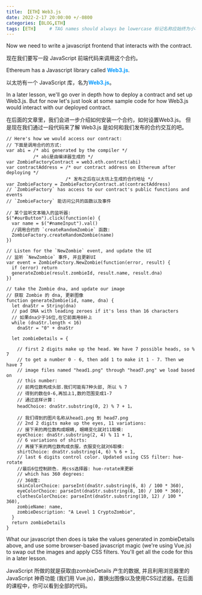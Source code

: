 ```yaml
---
title: 【ETH】Web3.js
date: 2022-2-17 20:00:00 +/-0800
categories: [BLOG,ETH]
tags: [ETH]     # TAG names should always be lowercase 标记名称应始终为小写
---
```


<!---

<font color="#800080"><b> 私有 </b></font>
<b><font color="#0099ff">结构体类型</font></b>
> **

--->


Now we need to write a javascript frontend that interacts with the contract.

现在我们要写一段 JavaScript 前端代码来调用这个合约。

Ethereum has a Javascript library called <b><font color="#0099ff">Web3.js</font></b>.

以太坊有一个 JavaScript 库，名为<b><font color="#0099ff">Web3.js</font></b>。

In a later lesson, we'll go over in depth how to deploy a contract and set up Web3.js. But for now let's just look at some sample code for how Web3.js would interact with our deployed contract.

在后面的文章里，我们会进一步介绍如何安装一个合约，如何设置Web3.js。 但是现在我们通过一段代码来了解 Web3.js 是如何和我们发布的合约交互的吧。



```solidity
// Here's how we would access our contract:
// 下面是调用合约的方式:
var abi = /* abi generated by the compiler */
          /* abi是由编译器生成的 */
var ZombieFactoryContract = web3.eth.contract(abi)
var contractAddress = /* our contract address on Ethereum after deploying */
                      /* 发布之后在以太坊上生成的合约地址 */
var ZombieFactory = ZombieFactoryContract.at(contractAddress)
// `ZombieFactory` has access to our contract's public functions and events
// `ZombieFactory` 能访问公共的函数以及事件

// 某个监听文本输入的监听器:
$("#ourButton").click(function(e) {
  var name = $("#nameInput").val()
  //调用合约的 `createRandomZombie` 函数:
  ZombieFactory.createRandomZombie(name)
})

// Listen for the `NewZombie` event, and update the UI
// 监听 `NewZombie` 事件, 并且更新UI
var event = ZombieFactory.NewZombie(function(error, result) {
  if (error) return
  generateZombie(result.zombieId, result.name, result.dna)
})

// take the Zombie dna, and update our image
// 获取 Zombie 的 dna, 更新图像
function generateZombie(id, name, dna) {
  let dnaStr = String(dna)
  // pad DNA with leading zeroes if it's less than 16 characters
  // 如果dna少于16位,在它前面用0补上
  while (dnaStr.length < 16)
    dnaStr = "0" + dnaStr

  let zombieDetails = {

    // first 2 digits make up the head. We have 7 possible heads, so % 7
    // to get a number 0 - 6, then add 1 to make it 1 - 7. Then we have 7
    // image files named "head1.png" through "head7.png" we load based on
    // this number:
    // 前两位数构成头部.我们可能有7种头部, 所以 % 7
    // 得到的数在0-6,再加上1,数的范围变成1-7
    // 通过这样计算：
    headChoice: dnaStr.substring(0, 2) % 7 + 1，

    // 我们得到的图片名称从head1.png 到 head7.png
    // 2nd 2 digits make up the eyes, 11 variations:
    // 接下来的两位数构成眼睛, 眼睛变化就对11取模:
    eyeChoice: dnaStr.substring(2, 4) % 11 + 1,
    // 6 variations of shirts:
    // 再接下来的两位数构成衣服，衣服变化就对6取模:
    shirtChoice: dnaStr.substring(4, 6) % 6 + 1,
    // last 6 digits control color. Updated using CSS filter: hue-rotate
    //最后6位控制颜色. 用css选择器: hue-rotate来更新
    // which has 360 degrees:
    // 360度:
    skinColorChoice: parseInt(dnaStr.substring(6, 8) / 100 * 360),
    eyeColorChoice: parseInt(dnaStr.substring(8, 10) / 100 * 360),
    clothesColorChoice: parseInt(dnaStr.substring(10, 12) / 100 * 360),
    zombieName: name,
    zombieDescription: "A Level 1 CryptoZombie",
  }
  return zombieDetails
}
```

What our javascript then does is take the values generated in zombieDetails above, and use some browser-based javascript magic (we're using Vue.js) to swap out the images and apply CSS filters. You'll get all the code for this in a later lesson.

JavaScript 所做的就是获取由zombieDetails 产生的数据, 并且利用浏览器里的 JavaScript 神奇功能 (我们用 Vue.js)，置换出图像以及使用CSS过滤器。在后面的课程中，你可以看到全部的代码。
